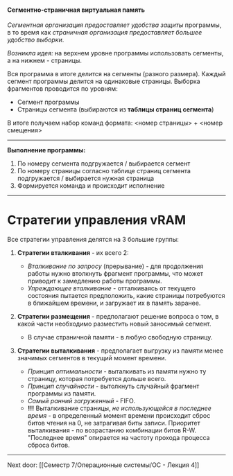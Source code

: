 #### Сегментно-страничная виртуальная память

*Сегментная организация предоставляет удобства защиты* программы, в то время как *страничная организация предоставляет большее удобство выборки*. 

*Возникла идея:* на верхнем уровне программы использовать сегменты, а на нижнем - страницы. 

Вся программа в итоге делится на сегменты (разного размера).
Каждый сегмент программы делится на одинаковые страницы. 
Выборка фрагментов проводится по уровням:
- Сегмент программы 
- Страницы сегмента (выбираются из **таблицы страниц сегмента**)

В итоге получаем набор команд формата: 
	<номер страницы> + <номер смещения>

---
**Выполнение программы:**
1. По номеру сегмента подгружается / выбирается сегмент
2. По номеру страницы согласно таблице страниц сегмента подгружается / выбирается нужная страница
3. Формируется команда и происходит исполнение
---
# Стратегии управления vRAM

Все стратегии управления делятся на 3 большие группы:

1. **Стратегии вталкивания** - их всего 2:
	- *Вталкивание по запросу* (прерывание) - для продолжения работы нужно втолкнуть фрагмент программы, что может приводит к замедлению работы программы. 
	- *Упреждающее вталкивание* - отталкиваясь от текущего состояния пытается предположить, какие страницы потребуются в ближайшем времени, и загружает их в память заранее.

2. **Стратегии размещения** - предполагают решение вопроса о том, в какой части необходимо разместить новый заносимый сегмент. 
	- В случае страничной памяти - в любую свободную страницу.

3. **Стратегии выталкивания** - предполагает выгрузку из памяти менее значимых сегментов в текущий момент времени. 
	- *Принцип оптимальности* - выталкивать из памяти нужно ту страницу, которая потребуется дольше всего. 
	- *Принцип случайности* - вытолкнуть случайный фрагмент программы из памяти.
	- *Самый ранний загруженный* - FIFO.
	- **!!!** Выталкивание страницы, *не использующейся в последнее время* - в определенный момент времени происходит сброс битов чтения на 0, не затрагивая биты записи. Приоритет выталкивания - по возрастанию комбинации битов R-W. "Последнее время" опирается на частоту прохода процесса сброса битов. 


---

Next door: [[Семестр 7/Операционные системы/ОС - Лекция 4]]
